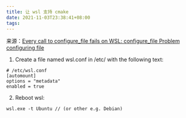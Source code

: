 ```yaml
---
title: 让 wsl 支持 cmake
date: 2021-11-03T23:38:41+08:00
tags:
---
```


来源：[Every call to configure_file fails on WSL: configure_file Problem configuring file](https://stackoverflow.com/questions/62879479/every-call-to-configure-file-fails-on-wsl-configure-file-problem-configuring-fi)

<!-- more -->

1. Create a file named wsl.conf in /etc/ with the following text:

```
# /etc/wsl.conf
[automount]
options = "metadata"
enabled = true
```

2. Reboot wsl:
```
wsl.exe -t Ubuntu // (or other e.g. Debian)
```

